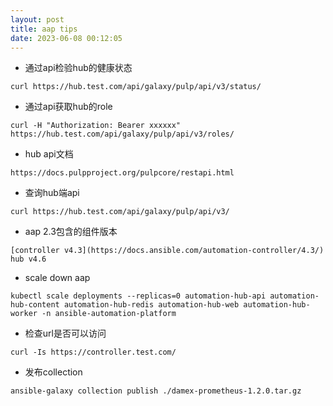 ```yaml
---
layout: post
title: aap tips
date: 2023-06-08 00:12:05
---
```


- 通过api检验hub的健康状态

```
curl https://hub.test.com/api/galaxy/pulp/api/v3/status/
```

- 通过api获取hub的role

```
curl -H "Authorization: Bearer xxxxxx" https://hub.test.com/api/galaxy/pulp/api/v3/roles/
```

- hub api文档

```
https://docs.pulpproject.org/pulpcore/restapi.html
```

- 查询hub端api

```
curl https://hub.test.com/api/galaxy/pulp/api/v3/
```

- aap 2.3包含的组件版本

```
[controller v4.3](https://docs.ansible.com/automation-controller/4.3/)
hub v4.6
```

- scale down aap

```
kubectl scale deployments --replicas=0 automation-hub-api automation-hub-content automation-hub-redis automation-hub-web automation-hub-worker -n ansible-automation-platform
```

- 检查url是否可以访问

```
curl -Is https://controller.test.com/
```

- 发布collection

```
ansible-galaxy collection publish ./damex-prometheus-1.2.0.tar.gz
```
